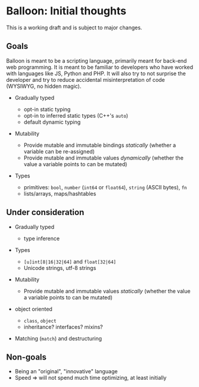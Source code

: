 # Balloon: Initial thoughts

This is a working draft and is subject to major changes.

## Goals

Balloon is meant to be a scripting language, primarily meant for back-end web programming. It is meant to be familiar to developers who have worked with languages like JS, Python and PHP. It will also try to not surprise the developer and try to reduce accidental misinterpretation of code (WYSIWYG, no hidden magic).

- Gradually typed
    - opt-in static typing
    - opt-in to inferred static types (C++'s `auto`)
    - default dynamic typing

- Mutability
    - Provide mutable and immutable bindings _statically_ (whether a variable can be re-assigned)
    - Provide mutable and immutable values _dynamically_ (whether the value a variable points to can be mutated)

- Types
    - primitives: `bool`, `number` (`int64` or `float64`), `string` (ASCII bytes), `fn`
    - lists/arrays, maps/hashtables

## Under consideration
- Gradually typed
    - type inference

- Types
    - `[u]int[8|16|32|64]` and `float[32|64]`
    - Unicode strings, utf-8 strings

- Mutability
    - Provide mutable and immutable values _statically_ (whether the value a variable points to can be mutated)

- object oriented
    - `class`, `object`
    - inheritance? interfaces? mixins?

- Matching (`match`) and destructuring

## Non-goals
- Being an "original", "innovative" language
- Speed => will not spend much time optimizing, at least initially
